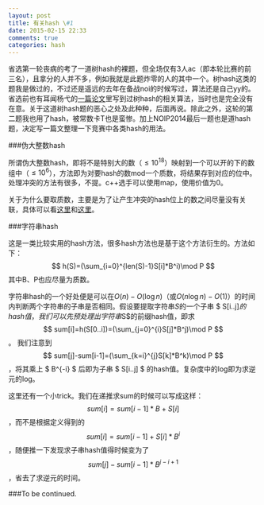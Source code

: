 ```yaml
---
layout: post
title: 有关hash \#1
date: 2015-02-15 22:33
comments: true
categories: hash
---
```


省选第一轮丧病的考了一道树hash的裸题，但全场仅有3人ac（即本轮比赛的前三名），且拿分的人并不多，例如我就是此题炸零的人的其中一个。树hash这类的题我是做过的，不过还是遥远的去年在备战noi的时候写过，算法还是自己yy的。省选前也有耳闻杨弋的[一篇论文](http://wenku.baidu.com/link?url=C4uQvu25Cejccx5zhfH7CeMl4EFzsxDpVJzfEU7AUD0Nnwa20NnDsAU6GwhOO9i2jSFKRKpBEs_P6Oq_5uT9ez8KYPcxIxaG3g6eoqkZGQC)里写到过树hash的相关算法，当时也是完全没有在意。关于这道树hash题的恶心之处及此种种，后面再说。除此之外，这轮的第二题我也用了hash，被常数卡T也是蛮惨。加上NOIP2014最后一题也是道hash题，决定写一篇文整理一下竞赛中各类hash的用法。

###伪大整数hash

所谓伪大整数hash，即将不是特别大的数（$\leq10^{18}$）映射到一个可以开的下的数组中（$\leq10^6$），方法即为对要hash的数mod一个质数，将结果存到对应的位中。处理冲突的方法有很多，不提。c++选手可以使用map，使用价值为0。

关于为什么要取质数，主要是为了让产生冲突的hash位上的数之间尽量没有关联，具体可以看[这里](http://www.vvbin.com/?p=376)和[这里](http://www.zhihu.com/question/20806796?sort=created)。

###字符串hash

这是一类比较实用的hash方法，很多hash方法也是基于这个方法衍生的。方法如下：$$ h(S)=(\sum_{i=0}^{len(S)-1}S[i]*B^i)\mod P $$其中B、P也应尽量为质数。

字符串hash的一个好处便是可以在$O(n)-O(\log n)$（或$O(n\log n)-O(1)$）的时间内判断两个字符串的子串是否相同。假设要提取字符串$S$的一个子串 $ S[i..j]$的hash值，我们可以先预处理出字符串$S$的前缀hash值，即求 $$ sum[i]=h(S[0..i])=(\sum_{j=0}^{i}S[j]*B^j)\mod P $$。 我们注意到 $$ sum[j]-sum[i-1]=(\sum_{k=i}^{j}S[k]*B^k)\mod P $$，将其乘上 $ B^{-i} $ 后即为子串 $ S[i..j] $ 的hash值。复杂度中的log即为求逆元的log。

这里还有一个小trick。我们在递推求sum的时候可以写成这样：$$sum[i]=sum[i-1]*B+S[i]$$，而不是根据定义得到的$$sum[i]=sum[i-1]+S[i]*B^i$$，随便推一下发现求子串hash值得时候变为了$$sum[j]-sum[i-1]*B^{j-i+1}$$，省去了求逆元的时间。

###To be continued.



